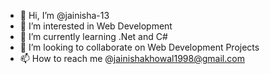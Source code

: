 - 👋 Hi, I’m @jainisha-13
- 👀 I’m interested in Web Development
- 🌱 I’m currently learning .Net and C#
- 💞️ I’m looking to collaborate on Web Development Projects 
- 📫 How to reach me @jainishakhowal1998@gmail.com

<!---
jainisha-13/jainisha-13 is a ✨ special ✨ repository because its `README.md` (this file) appears on your GitHub profile.
You can click the Preview link to take a look at your changes.
--->
